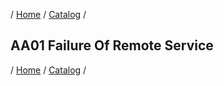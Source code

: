 / [Home](/acctp/) / [Catalog](/acctp/catalog.html) /

## AA01 Failure Of Remote Service

/ [Home](/acctp/) / [Catalog](/acctp/catalog.html) /
